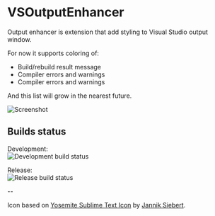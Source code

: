 # VSOutputEnhancer
Output enhancer is extension that add styling to Visual Studio output window.

For now it supports coloring of:  
* Build/rebuild result message
* Compiler errors and warnings
* Compiler errors and warnings

And this list will grow in the nearest future.

![Screenshot](https://cloud.githubusercontent.com/assets/3763386/11255138/409c87e2-8e4d-11e5-9adc-9f902de52c34.png)

## Builds status
Development:  
![Development build status](https://balakin.visualstudio.com/DefaultCollection/_apis/public/build/definitions/cac64fb5-9b23-4934-bc77-173d16aed6f0/9/badge)

Release:  
![Release build status](https://balakin.visualstudio.com/DefaultCollection/_apis/public/build/definitions/cac64fb5-9b23-4934-bc77-173d16aed6f0/8/badge)

--

Icon based on [Yosemite Sublime Text Icon](https://dribbble.com/shots/1827862-Yosemite-Sublime-Text-Icon) by [Jannik Siebert](https://dribbble.com/janniks).
